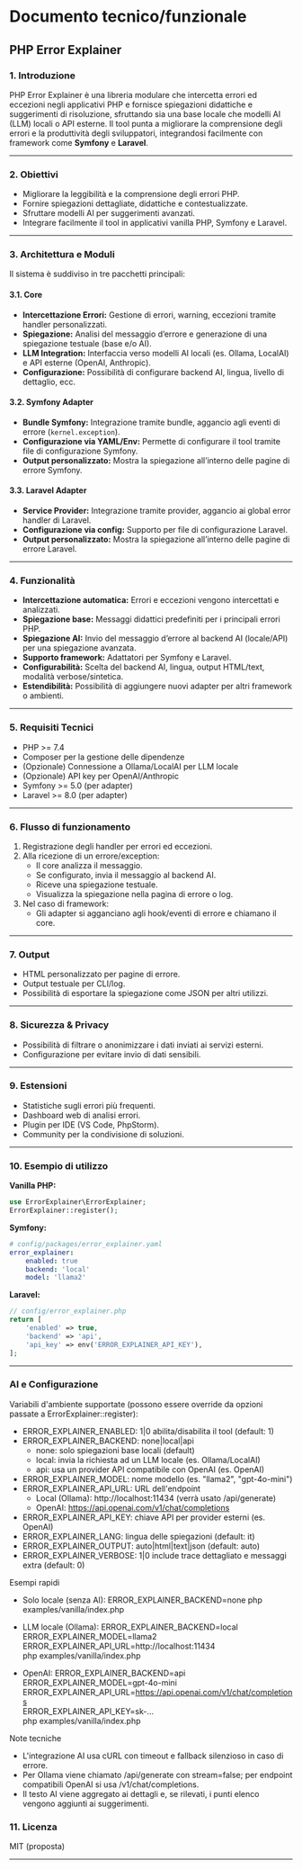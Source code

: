 # Documento tecnico/funzionale
## PHP Error Explainer

### **1. Introduzione**
PHP Error Explainer è una libreria modulare che intercetta errori ed eccezioni negli applicativi PHP e fornisce spiegazioni didattiche e suggerimenti di risoluzione, sfruttando sia una base locale che modelli AI (LLM) locali o API esterne. Il tool punta a migliorare la comprensione degli errori e la produttività degli sviluppatori, integrandosi facilmente con framework come **Symfony** e **Laravel**.

---

### **2. Obiettivi**
- Migliorare la leggibilità e la comprensione degli errori PHP.
- Fornire spiegazioni dettagliate, didattiche e contestualizzate.
- Sfruttare modelli AI per suggerimenti avanzati.
- Integrare facilmente il tool in applicativi vanilla PHP, Symfony e Laravel.

---

### **3. Architettura e Moduli**
Il sistema è suddiviso in tre pacchetti principali:

#### **3.1. Core**
- **Intercettazione Errori:** Gestione di errori, warning, eccezioni tramite handler personalizzati.
- **Spiegazione:** Analisi del messaggio d’errore e generazione di una spiegazione testuale (base e/o AI).
- **LLM Integration:** Interfaccia verso modelli AI locali (es. Ollama, LocalAI) e API esterne (OpenAI, Anthropic).
- **Configurazione:** Possibilità di configurare backend AI, lingua, livello di dettaglio, ecc.

#### **3.2. Symfony Adapter**
- **Bundle Symfony:** Integrazione tramite bundle, aggancio agli eventi di errore (`kernel.exception`).
- **Configurazione via YAML/Env:** Permette di configurare il tool tramite file di configurazione Symfony.
- **Output personalizzato:** Mostra la spiegazione all’interno delle pagine di errore Symfony.

#### **3.3. Laravel Adapter**
- **Service Provider:** Integrazione tramite provider, aggancio ai global error handler di Laravel.
- **Configurazione via config:** Supporto per file di configurazione Laravel.
- **Output personalizzato:** Mostra la spiegazione all’interno delle pagine di errore Laravel.

---

### **4. Funzionalità**

- **Intercettazione automatica:** Errori e eccezioni vengono intercettati e analizzati.
- **Spiegazione base:** Messaggi didattici predefiniti per i principali errori PHP.
- **Spiegazione AI:** Invio del messaggio d’errore al backend AI (locale/API) per una spiegazione avanzata.
- **Supporto framework:** Adattatori per Symfony e Laravel.
- **Configurabilità:** Scelta del backend AI, lingua, output HTML/text, modalità verbose/sintetica.
- **Estendibilità:** Possibilità di aggiungere nuovi adapter per altri framework o ambienti.

---

### **5. Requisiti Tecnici**

- PHP >= 7.4
- Composer per la gestione delle dipendenze
- (Opzionale) Connessione a Ollama/LocalAI per LLM locale
- (Opzionale) API key per OpenAI/Anthropic
- Symfony >= 5.0 (per adapter)
- Laravel >= 8.0 (per adapter)

---

### **6. Flusso di funzionamento**

1. Registrazione degli handler per errori ed eccezioni.
2. Alla ricezione di un errore/exception:
    - Il core analizza il messaggio.
    - Se configurato, invia il messaggio al backend AI.
    - Riceve una spiegazione testuale.
    - Visualizza la spiegazione nella pagina di errore o log.
3. Nel caso di framework:
    - Gli adapter si agganciano agli hook/eventi di errore e chiamano il core.

---

### **7. Output**

- HTML personalizzato per pagine di errore.
- Output testuale per CLI/log.
- Possibilità di esportare la spiegazione come JSON per altri utilizzi.

---

### **8. Sicurezza & Privacy**

- Possibilità di filtrare o anonimizzare i dati inviati ai servizi esterni.
- Configurazione per evitare invio di dati sensibili.

---

### **9. Estensioni**
- Statistiche sugli errori più frequenti.
- Dashboard web di analisi errori.
- Plugin per IDE (VS Code, PhpStorm).
- Community per la condivisione di soluzioni.

---

### **10. Esempio di utilizzo**

**Vanilla PHP:**
```php
use ErrorExplainer\ErrorExplainer;
ErrorExplainer::register();
```

**Symfony:**
```yaml
# config/packages/error_explainer.yaml
error_explainer:
    enabled: true
    backend: 'local'
    model: 'llama2'
```

**Laravel:**
```php
// config/error_explainer.php
return [
    'enabled' => true,
    'backend' => 'api',
    'api_key' => env('ERROR_EXPLAINER_API_KEY'),
];
```

---

### AI e Configurazione

Variabili d'ambiente supportate (possono essere override da opzioni passate a ErrorExplainer::register):
- ERROR_EXPLAINER_ENABLED: 1|0 abilita/disabilita il tool (default: 1)
- ERROR_EXPLAINER_BACKEND: none|local|api
  - none: solo spiegazioni base locali (default)
  - local: invia la richiesta ad un LLM locale (es. Ollama/LocalAI)
  - api: usa un provider API compatibile con OpenAI (es. OpenAI)
- ERROR_EXPLAINER_MODEL: nome modello (es. "llama2", "gpt-4o-mini")
- ERROR_EXPLAINER_API_URL: URL dell'endpoint
  - Local (Ollama): http://localhost:11434 (verrà usato /api/generate)
  - OpenAI: https://api.openai.com/v1/chat/completions
- ERROR_EXPLAINER_API_KEY: chiave API per provider esterni (es. OpenAI)
- ERROR_EXPLAINER_LANG: lingua delle spiegazioni (default: it)
- ERROR_EXPLAINER_OUTPUT: auto|html|text|json (default: auto)
- ERROR_EXPLAINER_VERBOSE: 1|0 include trace dettagliato e messaggi extra (default: 0)

Esempi rapidi
- Solo locale (senza AI):
  ERROR_EXPLAINER_BACKEND=none php examples/vanilla/index.php

- LLM locale (Ollama):
  ERROR_EXPLAINER_BACKEND=local \
  ERROR_EXPLAINER_MODEL=llama2 \
  ERROR_EXPLAINER_API_URL=http://localhost:11434 \
  php examples/vanilla/index.php

- OpenAI:
  ERROR_EXPLAINER_BACKEND=api \
  ERROR_EXPLAINER_MODEL=gpt-4o-mini \
  ERROR_EXPLAINER_API_URL=https://api.openai.com/v1/chat/completions \
  ERROR_EXPLAINER_API_KEY=sk-... \
  php examples/vanilla/index.php

Note tecniche
- L'integrazione AI usa cURL con timeout e fallback silenzioso in caso di errore.
- Per Ollama viene chiamato /api/generate con stream=false; per endpoint compatibili OpenAI si usa /v1/chat/completions.
- Il testo AI viene aggregato ai dettagli e, se rilevati, i punti elenco vengono aggiunti ai suggerimenti.

### **11. Licenza**
MIT (proposta)

---